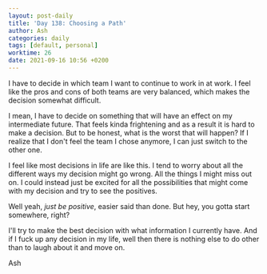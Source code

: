```yaml
---
layout: post-daily
title: 'Day 138: Choosing a Path'
author: Ash
categories: daily
tags: [default, personal]
worktime: 26
date: 2021-09-16 10:56 +0200
---
```

I have to decide in which team I want to continue to work in at work. I feel like the pros and cons of both teams are very balanced, which makes the decision somewhat difficult. 

I mean, I have to decide on something that will have an effect on my intermediate future. That feels kinda frightening and as a result it is hard to make a decision. But to be honest, what is the worst that will happen? If I realize that I don't feel the team I chose anymore, I can just switch to the other one. 

I feel like most decisions in life are like this. I tend to worry about all the different ways my decision might go wrong. All the things I might miss out on. I could instead just be excited for all the possibilities that might come with my decision and try to see the positives. 

Well yeah, *just be positive*, easier said than done. But hey, you gotta start somewhere, right?

I'll try to make the best decision with what information I currently have. And if I fuck up any decision in my life, well then there is nothing else to do other than to laugh about it and move on.

Ash
